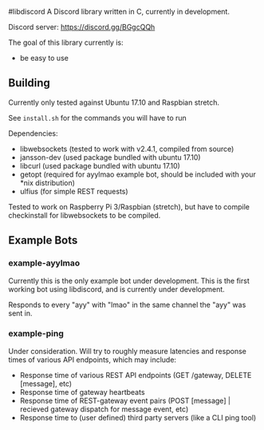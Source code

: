 #libdiscord
A Discord library written in C, currently in development.

Discord server: https://discord.gg/BGgcQQh

The goal of this library currently is:
* be easy to use

## Building
Currently only tested against Ubuntu 17.10 and Raspbian stretch.

See `install.sh` for the commands you will have to run

Dependencies: 
* libwebsockets (tested to work with v2.4.1, compiled from source)
* jansson-dev (used package bundled with ubuntu 17.10)
* libcurl (used package bundled with ubuntu 17.10)
* getopt (required for ayylmao example bot, should be included with your *nix distribution)
* ulfius (for simple REST requests)

Tested to work on Raspberry Pi 3/Raspbian (stretch), but have to compile checkinstall for libwebsockets to be compiled. 

## Example Bots
### example-ayylmao
Currently this is the only example bot under development. 
This is the first working bot using libdiscord, and 
is currently under development.

Responds to every "ayy" with "lmao" in the same channel the "ayy" was sent in.

### example-ping
Under consideration. Will try to roughly measure latencies and response times of various API endpoints, which may include:
* Response time of various REST API endpoints (GET /gateway, DELETE [message], etc)
* Response time of gateway heartbeats
* Response time of REST-gateway event pairs (POST [message] | recieved gateway dispatch for message event, etc)
* Response time to (user defined) third party servers (like a CLI ping tool)

